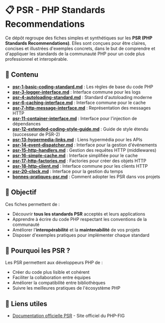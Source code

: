 # 📋 PSR - PHP Standards Recommendations

Ce dépôt regroupe des fiches simples et synthétiques sur les **PSR (PHP Standards Recommendations)**. Elles sont conçues pour être claires, concises et illustrées d'exemples concrets, dans le but de comprendre et d'appliquer les standards de la communauté PHP pour un code plus professionnel et interopérable.

## 📂 Contenu

-   [**psr-1-basic-coding-standard.md**](./psr-1-basic-coding-standard.md) : Les règles de base du code PHP
-   [**psr-3-logger-interface.md**](./psr-3-logger-interface.md) : Interface commune pour les logs
-   [**psr-4-autoloading-standard.md**](./psr-4-autoloading-standard.md) : Standard d'autoloading moderne
-   [**psr-6-caching-interface.md**](./psr-6-caching-interface.md) : Interface commune pour le cache
-   [**psr-7-http-message-interface.md**](./psr-7-http-message-interface.md) : Représentation des messages HTTP
-   [**psr-11-container-interface.md**](./psr-11-container-interface.md) : Interface pour l'injection de dépendances
-   [**psr-12-extended-coding-style-guide.md**](./psr-12-extended-coding-style-guide.md) : Guide de style étendu (successeur de PSR-2)
-   [**psr-13-hypermedia-links.md**](./psr-13-hypermedia-links.md) : Liens hypermédia pour les APIs
-   [**psr-14-event-dispatcher.md**](./psr-14-event-dispatcher.md) : Interface pour la gestion d'événements
-   [**psr-15-http-handlers.md**](./psr-15-http-handlers.md) : Gestion des requêtes HTTP (middlewares)
-   [**psr-16-simple-cache.md**](./psr-16-simple-cache.md) : Interface simplifiée pour le cache
-   [**psr-17-http-factories.md**](./psr-17-http-factories.md) : Factories pour créer des objets HTTP
-   [**psr-18-http-client.md**](./psr-18-http-client.md) : Interface commune pour les clients HTTP
-   [**psr-20-clock.md**](./psr-20-clock.md) : Interface pour la gestion du temps
-   [**bonnes-pratiques-psr.md**](./bonnes-pratiques-psr.md) : Comment adopter les PSR dans vos projets

## 🎯 Objectif

Ces fiches permettent de :

-   Découvrir **tous les standards PSR** acceptés et leurs applications
-   Apprendre à écrire du code PHP respectant les conventions de la communauté
-   Améliorer l'**interopérabilité** et la **maintenabilité** de vos projets
-   Disposer d'exemples pratiques pour implémenter chaque standard

## 🔧 Pourquoi les PSR ?

Les PSR permettent aux développeurs PHP de :

-   Créer du code plus lisible et cohérent
-   Faciliter la collaboration entre équipes
-   Améliorer la compatibilité entre bibliothèques
-   Suivre les meilleures pratiques de l'écosystème PHP

## 🔗 Liens utiles

-   [Documentation officielle PSR](https://www.php-fig.org/psr/) - Site officiel du PHP-FIG
